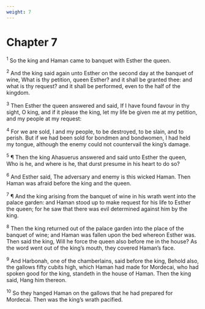 ```yaml
---
weight: 7
---
```


# Chapter 7

<sup>1</sup> So the king and Haman came to banquet with Esther the queen. 

<sup>2</sup> And the king said again unto Esther on the second day at the banquet of wine, What is thy petition, queen Esther? and it shall be granted thee: and what is thy request? and it shall be performed, even to the half of the kingdom. 

<sup>3</sup> Then Esther the queen answered and said, If I have found favour in thy sight, O king, and if it please the king, let my life be given me at my petition, and my people at my request: 

<sup>4</sup> For we are sold, I and my people, to be destroyed, to be slain, and to perish. But if we had been sold for bondmen and bondwomen, I had held my tongue, although the enemy could not countervail the king’s damage. 

<sup>5</sup> ¶ Then the king Ahasuerus answered and said unto Esther the queen, Who is he, and where is he, that durst presume in his heart to do so? 

<sup>6</sup> And Esther said, The adversary and enemy is this wicked Haman. Then Haman was afraid before the king and the queen. 

<sup>7</sup> ¶ And the king arising from the banquet of wine in his wrath went into the palace garden: and Haman stood up to make request for his life to Esther the queen; for he saw that there was evil determined against him by the king. 

<sup>8</sup> Then the king returned out of the palace garden into the place of the banquet of wine; and Haman was fallen upon the bed whereon Esther was. Then said the king, Will he force the queen also before me in the house? As the word went out of the king’s mouth, they covered Haman’s face. 

<sup>9</sup> And Harbonah, one of the chamberlains, said before the king, Behold also, the gallows fifty cubits high, which Haman had made for Mordecai, who had spoken good for the king, standeth in the house of Haman. Then the king said, Hang him thereon. 

<sup>10</sup> So they hanged Haman on the gallows that he had prepared for Mordecai. Then was the king’s wrath pacified. 


